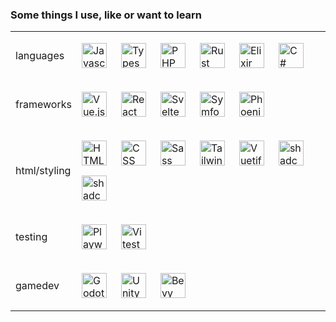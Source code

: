 ### Some things I use, like or want to learn

<table>
  <tr>
    <td>
      languages
    </td>
    <td>

[<img align="left" width="40" height="40" alt="Javascript" src="https://api.iconify.design/devicon:javascript.svg" style="padding: 0 20px 16px 0">](https://en.wikipedia.org/wiki/JavaScript "Javascript")
[<img align="left" width="40" height="40" alt="Typescript" src="https://api.iconify.design/devicon:typescript.svg" style="padding: 0 20px 16px 0">](https://www.typescriptlang.org "Typescript")
[<img align="left" width="40" height="40" alt="PHP" src="https://api.iconify.design/devicon:php.svg" style="padding: 0 20px 16px 0">](https://www.php.net "PHP")
[<img align="left" width="40" height="40" alt="Rust" src="https://api.iconify.design/vscode-icons:file-type-rust.svg" style="padding: 0 20px 16px 0">](https://www.rust-lang.org "Rust")
[<img align="left" width="40" height="40" alt="Elixir" src="https://api.iconify.design/devicon:elixir.svg" style="padding: 0 20px 16px 0">](https://elixir-lang.org "Elixir")
[<img align="left" width="40" height="40" alt="C#" src="https://api.iconify.design/devicon:csharp.svg" style="padding: 0 20px 16px 0">](https://learn.microsoft.com/pl-pl/dotnet/csharp/ "C#")
    </td>
  </tr>
  <tr>
    <td>
      frameworks
    </td>
    <td>

[<img align="left" width="40" height="40" alt="Vue.js" src="https://api.iconify.design/devicon:vuejs.svg" style="padding: 0 20px 16px 0">](https://vuejs.org "Vue.js")
[<img align="left" width="40" height="40" alt="React" src="https://api.iconify.design/devicon:react.svg" style="padding: 0 20px 16px 0">](https://react.dev "React")
[<img align="left" width="40" height="40" alt="Svelte" src="https://api.iconify.design/devicon:svelte.svg" style="padding: 0 20px 16px 0">](https://svelte.dev "Svelte")
[<picture align="left"><source media="(prefers-color-scheme: light)" srcset="https://api.iconify.design/fa-brands:symfony.svg?color=%23000000" /><img align="left" width="40" height="40" alt="Symfony" src="https://api.iconify.design/fa-brands:symfony.svg?color=%23e5e8e4" style="padding: 0 20px 16px 0"/></picture>](https://symfony.com "Symfony")
[<img align="left" width="40" height="40" alt="Phoenix" src="https://api.iconify.design/devicon:phoenix.svg" style="padding: 0 20px 16px 0">](https://www.phoenixframework.org "Phoenix")
    </td>
  </tr>
  <tr>
    <td>
      html/styling
    </td>
    <td>

[<img align="left" width="40" height="40" alt="HTML" src="https://api.iconify.design/devicon:html5.svg" style="padding: 0 20px 16px 0">](https://en.wikipedia.org/wiki/HTML "HTML")
[<img align="left" width="40" height="40" alt="CSS" src="https://api.iconify.design/devicon:css3.svg" style="padding: 0 20px 16px 0">](https://en.wikipedia.org/wiki/CSS "CSS")
[<img align="left" width="40" height="40" alt="Sass" src="https://api.iconify.design/devicon:sass.svg" style="padding: 0 20px 16px 0">](https://sass-lang.com "Sass")
[<img align="left" width="40" height="40" alt="TailwindCSS" src="https://api.iconify.design/devicon:tailwindcss.svg" style="padding: 0 20px 16px 0">](https://tailwindcss.com "TailwindCSS")
[<img align="left" width="40" height="40" alt="Vuetify" src="https://api.iconify.design/devicon:vuetify.svg" style="padding: 0 20px 16px 0">](https://vuetifyjs.com "Vuetify")
[<img align="left" width="40" height="40" alt="shadcn-svelte" src="https://api.iconify.design/simple-icons:shadcnui.svg?color=%23eb4f27" style="padding: 0 20px 16px 0">](https://www.shadcn-svelte.com "shadcn-svelte")
[<img align="left" width="40" height="40" alt="shadcn-vue" src="https://api.iconify.design/simple-icons:shadcnui.svg?color=%2341b883" style="padding: 0 20px 16px 0">](https://www.shadcn-vue.com "shadcn-vue")
    </td>
  </tr>
  <tr>
    <td>
      testing
    </td>
    <td>

[<img align="left" width="40" height="40" alt="Playwright" src="https://api.iconify.design/devicon:playwright.svg" style="padding: 0 20px 16px 0">](https://playwright.dev "Playwright")
[<img align="left" width="40" height="40" alt="Vitest" src="https://api.iconify.design/devicon:vitest.svg" style="padding: 0 20px 16px 0">](https://vitest.dev "Vitest")
    </td>
  </tr>
  <tr>
    <td>
      gamedev
    </td>
    <td>

[<img align="left" width="40" height="40" alt="Godot" src="https://api.iconify.design/devicon:godot.svg" style="padding: 0 20px 16px 0">](https://godotengine.org "Godot")
[<picture align="left"><source media="(prefers-color-scheme: light)" srcset="https://api.iconify.design/bi:unity.svg?color=%23000000" /><img align="left" width="40" height="40" alt="Unity" src="https://api.iconify.design/bi:unity.svg?color=%23ffffff" style="padding: 0 20px 16px 0"/></picture>](https://unity.com "Unity")
[<img align="left" width="40" height="40" alt="Bevy" src="https://api.iconify.design/skill-icons:bevy-dark.svg" style="padding: 0 20px 16px 0">](https://bevyengine.org "Bevy")
    </td>
  </tr>
</table>
